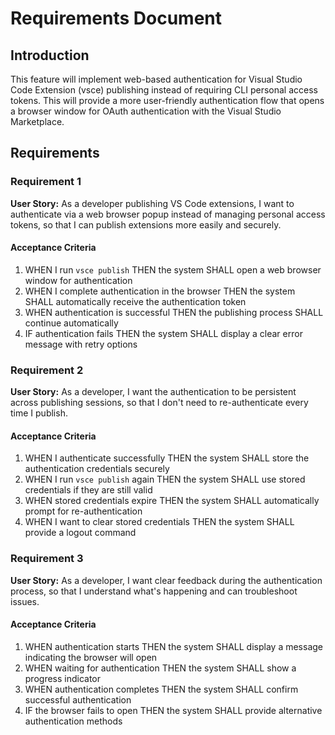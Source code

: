 # Requirements Document

## Introduction

This feature will implement web-based authentication for Visual Studio Code Extension (vsce) publishing instead of requiring CLI personal access tokens. This will provide a more user-friendly authentication flow that opens a browser window for OAuth authentication with the Visual Studio Marketplace.

## Requirements

### Requirement 1

**User Story:** As a developer publishing VS Code extensions, I want to authenticate via a web browser popup instead of managing personal access tokens, so that I can publish extensions more easily and securely.

#### Acceptance Criteria

1. WHEN I run `vsce publish` THEN the system SHALL open a web browser window for authentication
2. WHEN I complete authentication in the browser THEN the system SHALL automatically receive the authentication token
3. WHEN authentication is successful THEN the publishing process SHALL continue automatically
4. IF authentication fails THEN the system SHALL display a clear error message with retry options

### Requirement 2

**User Story:** As a developer, I want the authentication to be persistent across publishing sessions, so that I don't need to re-authenticate every time I publish.

#### Acceptance Criteria

1. WHEN I authenticate successfully THEN the system SHALL store the authentication credentials securely
2. WHEN I run `vsce publish` again THEN the system SHALL use stored credentials if they are still valid
3. WHEN stored credentials expire THEN the system SHALL automatically prompt for re-authentication
4. WHEN I want to clear stored credentials THEN the system SHALL provide a logout command

### Requirement 3

**User Story:** As a developer, I want clear feedback during the authentication process, so that I understand what's happening and can troubleshoot issues.

#### Acceptance Criteria

1. WHEN authentication starts THEN the system SHALL display a message indicating the browser will open
2. WHEN waiting for authentication THEN the system SHALL show a progress indicator
3. WHEN authentication completes THEN the system SHALL confirm successful authentication
4. IF the browser fails to open THEN the system SHALL provide alternative authentication methods